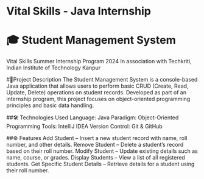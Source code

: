 # Vital Skills - Java Internship
# 🎓 Student Management System
Vital Skills Summer Internship Program 2024
In association with Techkriti, Indian Institute of Technology Kanpur

#📌Project Description
The Student Management System is a console-based Java application that allows users to perform basic CRUD (Create, Read, Update, Delete) operations on student records. Developed as part of an internship program, this project focuses on object-oriented programming principles and basic data handling.

##🛠️ Technologies Used
Language: Java
Paradigm: Object-Oriented Programming
Tools: IntelliJ IDEA
Version Control: Git & GitHub

##⚙️ Features
Add Student – Insert a new student record with name, roll number, and other details.
Remove Student – Delete a student’s record based on their roll number.
Modify Student – Update existing details such as name, course, or grades.
Display Students – View a list of all registered students.
Get Specific Student Details – Retrieve details for a student using their roll number.
